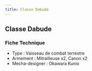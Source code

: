 ```yaml
---
title: Classe Dabude
---
```


Classe Dabude
-------------





### Fiche Technique


- Type : Vaisseau de combat terrestre   
- Armement : Mitrailleuse x2, Canon x2  
- Mecha-designer : Okawara Kunio


 

